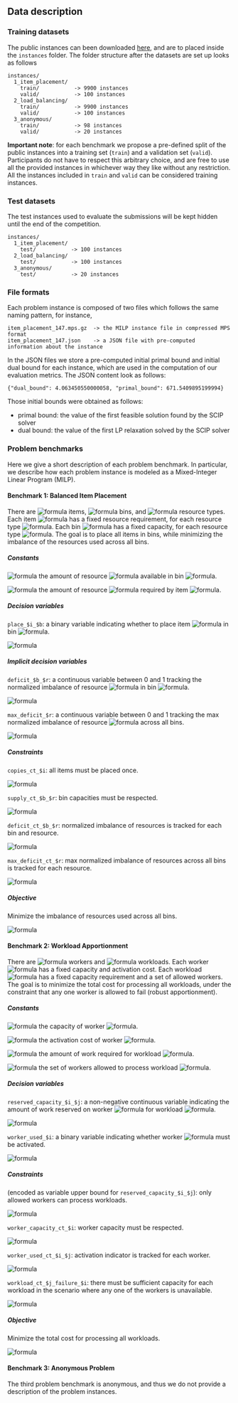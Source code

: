 ## Data description

### Training datasets

The public instances can been downloaded 
[here](https://drive.google.com/file/d/1MytdY3IwX_aFRWdoc0mMfDN9Xg1EKUuq/view?usp=sharing),
and are to placed inside the `instances` folder. The folder structure after the datasets are
set up looks as follows
```
instances/
  1_item_placement/
    train/           -> 9900 instances
    valid/           -> 100 instances
  2_load_balancing/
    train/           -> 9900 instances
    valid/           -> 100 instances
  3_anonymous/
    train/           -> 98 instances
    valid/           -> 20 instances
```

**Important note**: for each benchmark we propose a pre-defined split of the public
instances into a training set (`train`) and a validation set (`valid`). Participants
do not have to respect this arbitrary choice, and
are free to use all the provided instances in whichever way they like without any restriction.
All the instances included in `train` and `valid` can be considered training instances.

### Test datasets

The test instances used to evaluate the submissions
will be kept hidden until the end of the competition.
```
instances/
  1_item_placement/
    test/           -> 100 instances
  2_load_balancing/
    test/           -> 100 instances
  3_anonymous/
    test/           -> 20 instances
```

### File formats

Each problem instance is composed of two files which follows the same naming pattern, for instance,
```
item_placement_147.mps.gz  -> the MILP instance file in compressed MPS format
item_placement_147.json    -> a JSON file with pre-computed information about the instance
```

In the JSON files we store a pre-computed initial primal bound and initial dual bound
for each instance, which are used in the computation of our evaluation metrics. The JSON
content look as follows:
```
{"dual_bound": 4.063450550000058, "primal_bound": 671.5409895199994}
```

Those initial bounds were obtained as follows:
 - primal bound: the value of the first feasible solution found by the SCIP solver
 - dual bound: the value of the first LP relaxation solved by the SCIP solver

### Problem benchmarks

Here we give a short description of each problem benchmark. In particular,
we describe how each problem instance is modeled as a Mixed-Integer Linear
Program (MILP).

#### Benchmark 1: Balanced Item Placement

There are ![formula](https://render.githubusercontent.com/render/math?math=I) items,
![formula](https://render.githubusercontent.com/render/math?math=B) bins, and
![formula](https://render.githubusercontent.com/render/math?math=R) resource types.
Each item ![formula](https://render.githubusercontent.com/render/math?math=i)
has a fixed resource requirement, for each resource type
![formula](https://render.githubusercontent.com/render/math?math=r). Each bin
![formula](https://render.githubusercontent.com/render/math?math=b) has a fixed capacity, 
for each resource type ![formula](https://render.githubusercontent.com/render/math?math=r). The goal is
to place all items in bins, while minimizing the imbalance of the resources used across all bins.

##### Constants

![formula](https://render.githubusercontent.com/render/math?math=\textit{Capacity}_{b,r}) the amount of resource ![formula](https://render.githubusercontent.com/render/math?math=r)
available in bin ![formula](https://render.githubusercontent.com/render/math?math=b).

![formula](https://render.githubusercontent.com/render/math?math=\textit{Size}_{i,r}) the amount of resource ![formula](https://render.githubusercontent.com/render/math?math=r)
required by item ![formula](https://render.githubusercontent.com/render/math?math=i).

##### Decision variables

`place_$i_$b`: a binary variable indicating whether to place item
![formula](https://render.githubusercontent.com/render/math?math=i) in bin
![formula](https://render.githubusercontent.com/render/math?math=b).

![formula](https://render.githubusercontent.com/render/math?math=\forall{i,b},\quad%20\textit{place}_{i,b}%20\in%20\\{0,1\\})

##### Implicit decision variables

`deficit_$b_$r`: a continuous variable between 0 and 1 tracking the normalized imbalance of resource
![formula](https://render.githubusercontent.com/render/math?math=r) in bin
![formula](https://render.githubusercontent.com/render/math?math=b).

![formula](https://render.githubusercontent.com/render/math?math=\forall{b,r},\quad%20\textit{deficit}_{b,r}%20\in%20[0,1])

`max_deficit_$r`: a continuous variable between 0 and 1 tracking the max normalized imbalance of resource
![formula](https://render.githubusercontent.com/render/math?math=r) across all bins.

![formula](https://render.githubusercontent.com/render/math?math=\forall{r},\quad%20\textit{max\\_deficit}_{r}%20\in%20[0,1])

##### Constraints

`copies_ct_$i`: all items must be placed once.

![formula](https://render.githubusercontent.com/render/math?math=\forall{i},\quad%20\sum_b%20\textit{place}_{i,b}%20=%201)

`supply_ct_$b_$r`: bin capacities must be respected.

![formula](https://render.githubusercontent.com/render/math?math=\forall{b,r},\quad%20\sum_i%20\textit{Size}_{i,r}%20\times%20\textit{place}_{i,b}%20\leq%20\textit{Capacity}_{b,r})

`deficit_ct_$b_$r`: normalized imbalance of resources is tracked for each bin and resource.

![formula](https://render.githubusercontent.com/render/math?math=\forall{b,r},\quad%201%20-%20\frac{B}{\sum_i%20\textit{Size}_{i,r}}\sum_i%20\textit{Size}_{i,r}%20\times%20\textit{place}_{i,b}%20=%20\textit{deficit}_{b,r})

`max_deficit_ct_$r`: max normalized imbalance of resources across all bins is tracked for each resource.

![formula](https://render.githubusercontent.com/render/math?math=\forall_{b,r},\quad%20\textit{deficit}_{b,r}%20\leq%20\textit{max\\_deficit}_{r})

##### Objective

Minimize the imbalance of resources used across all bins.

![formula](https://render.githubusercontent.com/render/math?math=\text{minimize}\quad%2010\times%20B\times%20R%20\times\sum_r%20\textit{max\\_deficit}_{r}%2B\sum_{b,r}\textit{deficit}_{b,r})


#### Benchmark 2: Workload Apportionment

There are ![formula](https://render.githubusercontent.com/render/math?math=I) workers and
![formula](https://render.githubusercontent.com/render/math?math=J) workloads.
Each worker ![formula](https://render.githubusercontent.com/render/math?math=i)
has a fixed capacity and activation cost. Each workload
![formula](https://render.githubusercontent.com/render/math?math=j) has a fixed capacity requirement
and a set of allowed workers. The goal is to minimize the total cost for processing
all workloads, under the constraint that any one worker is allowed to fail (robust apportionment).

##### Constants

![formula](https://render.githubusercontent.com/render/math?math=\textit{Capacity}_{i}) the capacity of worker ![formula](https://render.githubusercontent.com/render/math?math=i).

![formula](https://render.githubusercontent.com/render/math?math=\textit{Cost}_{i}) the activation cost of worker ![formula](https://render.githubusercontent.com/render/math?math=i).

![formula](https://render.githubusercontent.com/render/math?math=\textit{Load}_{j}) the amount of work required for workload ![formula](https://render.githubusercontent.com/render/math?math=j).

![formula](https://render.githubusercontent.com/render/math?math=\textit{Allowed}_{j}) the set of workers allowed to process workload ![formula](https://render.githubusercontent.com/render/math?math=j).

##### Decision variables

`reserved_capacity_$i_$j`: a non-negative continuous variable indicating the amount
of work reserved on worker ![formula](https://render.githubusercontent.com/render/math?math=i)
for workload ![formula](https://render.githubusercontent.com/render/math?math=j).

![formula](https://render.githubusercontent.com/render/math?math=\forall{i,j},\quad%20\textit{reserved\\_capacity}_{i,j}%20\in%20[0,\infty])

`worker_used_$i`: a binary variable indicating whether worker ![formula](https://render.githubusercontent.com/render/math?math=i) must be activated.

![formula](https://render.githubusercontent.com/render/math?math=\forall{i,j},\quad%20\textit{worker\\_used}_{i}%20\in%20\\{0,1\\})

##### Constraints

(encoded as variable upper bound for `reserved_capacity_$i_$j`): only allowed workers can process workloads.

![formula](https://render.githubusercontent.com/render/math?math=\forall{i%20\notin%20\textit{Allowed}_{j}},\forall{j},\quad%20\textit{reserved\\_capacity}_{i,j}\leq%200)

`worker_capacity_ct_$i`: worker capacity must be respected.

![formula](https://render.githubusercontent.com/render/math?math=\forall{i},\quad%20\sum_{j}\textit{reserved\\_capacity}_{i,j}\leq%20\textit{Capacity}_{i})

`worker_used_ct_$i_$j`: activation indicator is tracked for each worker.

![formula](https://render.githubusercontent.com/render/math?math=\forall{i,j},\quad%20\sum_{j}\textit{reserved\\_capacity}_{i,j}\leq%20\max(\textit{Capacity}_{i},\textit{Load}_{j})\times\textit{worker\\_used}_{i})

`workload_ct_$j_failure_$i`: there must be sufficient capacity for each workload in the scenario where any one of the workers is unavailable.

![formula](https://render.githubusercontent.com/render/math?math=\forall{i%20\in%20\textit{Allowed}_{j}},\forall{j},\quad%20\sum_{i'\neq%20i}\textit{reserved\\_capacity}_{i',j}\geq%20\textit{Load}_{j})

##### Objective

Minimize the total cost for processing all workloads.

![formula](https://render.githubusercontent.com/render/math?math=\text{minimize}\quad%20\sum_{i}%20\textit{Cost}_{i}\times\textit{worker\\_used}_{i})


#### Benchmark 3: Anonymous Problem

The third problem benchmark is anonymous, and thus we do not provide a description of the problem instances.

